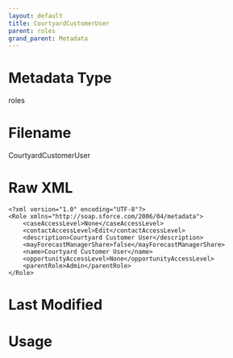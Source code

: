```yaml
---
layout: default
title: CourtyardCustomerUser
parent: roles
grand_parent: Metadata
---
```

# Metadata Type
roles


# Filename 
CourtyardCustomerUser


# Raw XML
```
<?xml version="1.0" encoding="UTF-8"?>
<Role xmlns="http://soap.sforce.com/2006/04/metadata">
    <caseAccessLevel>None</caseAccessLevel>
    <contactAccessLevel>Edit</contactAccessLevel>
    <description>Courtyard Customer User</description>
    <mayForecastManagerShare>false</mayForecastManagerShare>
    <name>Courtyard Customer User</name>
    <opportunityAccessLevel>None</opportunityAccessLevel>
    <parentRole>Admin</parentRole>
</Role>
```


# Last Modified


# Usage
